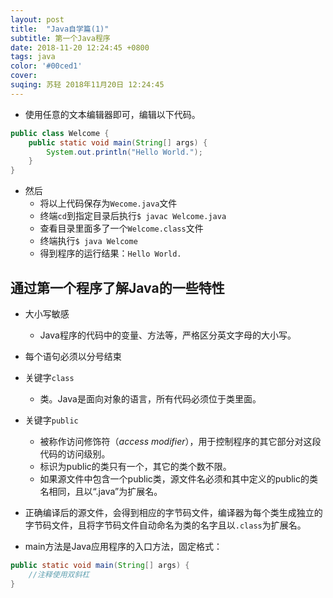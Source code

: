 ```yaml
---
layout: post
title:  "Java自学篇(1)"
subtitle: 第一个Java程序
date: 2018-11-20 12:24:45 +0800
tags: java
color: '#00ced1'
cover:
suqing: 苏轻 2018年11月20日 12:24:45
---
```


- 使用任意的文本编辑器即可，编辑以下代码。

```java
public class Welcome {
    public static void main(String[] args) {
        System.out.println("Hello World.");
    }
}
```

- 然后
  - 将以上代码保存为`Wecome.java`文件
  - 终端`cd`到指定目录后执行`$ javac Welcome.java`
  - 查看目录里面多了一个`Welcome.class`文件
  - 终端执行`$ java Welcome`
  - 得到程序的运行结果：`Hello World.`

## 通过第一个程序了解Java的一些特性

- 大小写敏感
  - Java程序的代码中的变量、方法等，严格区分英文字母的大小写。

- 每个语句必须以分号结束

- 关键字`class`
  - 类。Java是面向对象的语言，所有代码必须位于类里面。

- 关键字`public`
  - 被称作访问修饰符（*access modifier*），用于控制程序的其它部分对这段代码的访问级别。
  - 标识为public的类只有一个，其它的类个数不限。
  - 如果源文件中包含一个public类，源文件名必须和其中定义的public的类名相同，且以“.java”为扩展名。

- 正确编译后的源文件，会得到相应的字节码文件，编译器为每个类生成独立的字节码文件，且将字节码文件自动命名为类的名字且以`.class`为扩展名。

- main方法是Java应用程序的入口方法，固定格式：
```java
public static void main(String[] args) {
    //注释使用双斜杠
}
```

